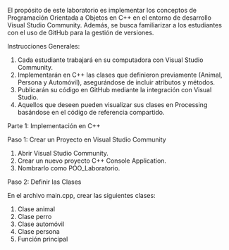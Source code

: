 El propósito de este laboratorio es implementar los conceptos de Programación Orientada a Objetos en C++ en el entorno de desarrollo Visual Studio Community.
Además, se busca familiarizar a los estudiantes con el uso de GitHub para la gestión de versiones.

Instrucciones Generales:

1. Cada estudiante trabajará en su computadora con Visual Studio Community.
2. Implementarán en C++ las clases que definieron previamente (Animal, Persona y Automóvil), asegurándose de incluir atributos y métodos.
3. Publicarán su código en GitHub mediante la integración con Visual Studio.
4. Aquellos que deseen pueden visualizar sus clases en Processing basándose en el código de referencia compartido.

Parte 1: Implementación en C++

Paso 1: Crear un Proyecto en Visual Studio Community
1. Abrir Visual Studio Community.
2. Crear un nuevo proyecto C++ Console Application.
3. Nombrarlo como POO_Laboratorio.

Paso 2: Definir las Clases

En el archivo main.cpp, crear las siguientes clases:

1. Clase animal
2. Clase perro
3. Clase automóvil
4. Clase persona
5. Función principal
